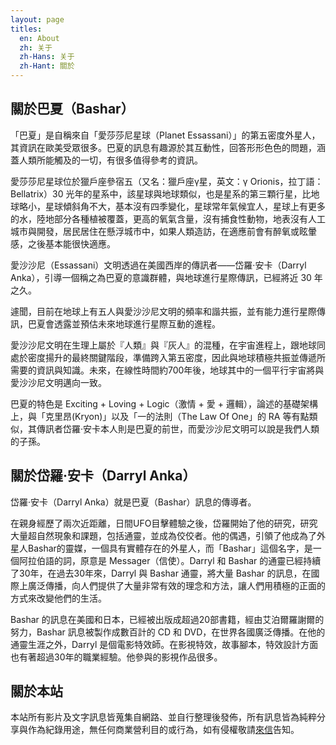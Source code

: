 ```yaml
---
layout: page
titles:
  en: About
  zh: 关于
  zh-Hans: 关于
  zh-Hant: 關於
---
```



## 關於巴夏（Bashar）

「巴夏」是自稱來自「愛莎莎尼星球（Planet Essassani）」的第五密度外星人，其資訊在歐美受眾很多。巴夏的訊息有趣源於其互動性，回答形形色色的問題，涵蓋人類所能觸及的一切，有很多值得參考的資訊。

愛莎莎尼星球位於獵戶座參宿五（又名：獵戶座γ星，英文：γ Orionis，拉丁語：Bellatrix）30 光年的星系中，該星球與地球類似，也是星系的第三顆行星，比地球略小，星球傾斜角不大，基本沒有四季變化，星球常年氣候宜人，星球上有更多的水，陸地部分各種植被覆蓋，更高的氧氣含量，沒有捕食性動物，地表沒有人工城市與開發，居民居住在懸浮城市中，如果人類造訪，在適應前會有醉氧或眩暈感，之後基本能很快適應。

愛沙沙尼（Essassani）文明透過在美國西岸的傳訊者——岱羅‧安卡（Darryl Anka），引導一個稱之為巴夏的意識群體，與地球進行星際傳訊，已經將近 30 年之久。

遽聞，目前在地球上有五人與愛沙沙尼文明的頻率和諧共振，並有能力進行星際傳訊，巴夏會透露並預估未來地球進行星際互動的進程。

愛沙沙尼文明在生理上屬於『人類』與『灰人』的混種，在宇宙進程上，跟地球同處於密度揚升的最終關鍵階段，準備跨入第五密度，因此與地球積極共振並傳遞所需要的資訊與知識。未來，在線性時間約700年後，地球其中的一個平行宇宙將與愛沙沙尼文明邁向一致。

巴夏的特色是 Exciting + Loving + Logic（激情 + 愛 + 邏輯），論述的基礎架構上，與「克里昂(Kryon)」以及「一的法則（The Law Of One」的 RA 等有點類似，其傳訊者岱羅‧安卡本人則是巴夏的前世，而愛沙沙尼文明可以說是我們人類的子孫。


## 關於岱羅‧安卡（Darryl Anka）

岱羅‧安卡（Darryl Anka）就是巴夏（Bashar）訊息的傳導者。

在親身經歷了兩次近距離，日間UFO目擊體驗之後，岱羅開始了他的研究，研究大量超自然現象和課題，包括通靈，並成為佼佼者。他的偶遇，引領了他成為了外星人Bashar的靈媒，一個具有實體存在的外星人，而「Bashar」這個名字，是一個阿拉伯語的詞，原意是 Messager（信使）。Darryl 和 Bashar 的通靈已經持續了30年，在過去30年來，Darryl 與 Bashar 通靈，將大量 Bashar 的訊息，在國際上廣泛傳播，向人們提供了大量非常有效的理念和方法，讓人們用積極的正面的方式來改變他們的生活。

Bashar 的訊息在美國和日本，已經被出版成超過20部書籍，經由艾泊爾羅謝爾的努力，Bashar 訊息被製作成數百計的 CD 和 DVD，在世界各國廣泛傳播。在他的通靈生涯之外，Darryl 是個電影特效師。在影視特效，故事腳本，特效設計方面也有著超過30年的職業經驗。他參與的影視作品很多。


## 關於本站

本站所有影片及文字訊息皆蒐集自網路、並自行整理後發佈，所有訊息皆為純粹分享與作為紀錄用途，無任何商業營利目的或行為，如有侵權敬請[來信](mailto:bashar.buddha@gmail.com)告知。
